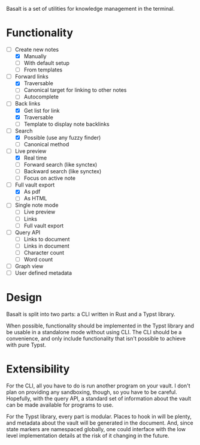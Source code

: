 Basalt is a set of utilities for knowledge management in the terminal.

# Functionality

- [ ] Create new notes
  - [x] Manually
  - [ ] With default setup
  - [ ] From templates
- [ ] Forward links
  - [x] Traversable
  - [ ] Canonical target for linking to other notes
  - [ ] Autocomplete
- [ ] Back links
  - [x] Get list for link
  - [x] Traversable
  - [ ] Template to display note backlinks
- [ ] Search
  - [x] Possible (use any fuzzy finder)
  - [ ] Canonical method
- [ ] Live preview
  - [x] Real time
  - [ ] Forward search (like synctex)
  - [ ] Backward search (like synctex)
  - [ ] Focus on active note
- [ ] Full vault export
  - [x] As pdf
  - [ ] As HTML
- [ ] Single note mode
  - [ ] Live preview
  - [ ] Links
  - [ ] Full vault export
- [ ] Query API
  - [ ] Links to document
  - [ ] Links in document
  - [ ] Character count
  - [ ] Word count
- [ ] Graph view
- [ ] User defined metadata

# Design

Basalt is split into two parts: a CLI written in Rust and a Typst library.

When possible, functionality should be implemented in the Typst library and be
usable in a standalone mode without using CLI. The CLI should be a convenience,
and only include functionality that isn't possible to achieve with pure Typst.

# Extensibility

For the CLI, all you have to do is run another program on your vault. I don't
plan on providing any sandboxing, though, so you have to be careful. Hopefully,
with the query API, a standard set of information about the vault can be made
available for programs to use.

For the Typst library, every part is modular. Places to hook in will be
plenty, and metadata about the vault will be generated in the document. And,
since state markers are namespaced globally, one could interface with the low
level implementation details at the risk of it changing in the future.
